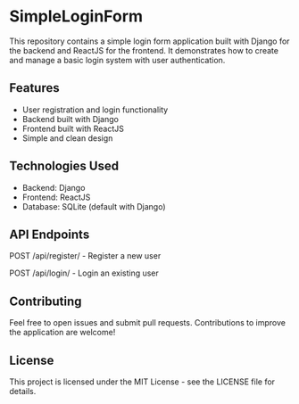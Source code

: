 # SimpleLoginForm

This repository contains a simple login form application built with Django for the backend and ReactJS for the frontend. It demonstrates how to create and manage a basic login system with user authentication.

## Features

- User registration and login functionality
- Backend built with Django
- Frontend built with ReactJS
- Simple and clean design

## Technologies Used

- Backend: Django
- Frontend: ReactJS
- Database: SQLite (default with Django)

## API Endpoints
POST /api/register/ - Register a new user

POST /api/login/ - Login an existing user

## Contributing
Feel free to open issues and submit pull requests. Contributions to improve the application are welcome!

## License
This project is licensed under the MIT License - see the LICENSE file for details.
